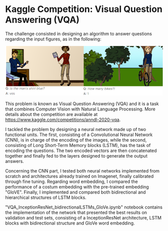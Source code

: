 # Kaggle Competition: Visual Question Answering (VQA)

The challenge consisted in designing an algorithm to answer questions regarding the input figures, as in the following:

<img src="images/VQA_.png?raw=true" alt="drawing" width="900"/>

This problem is known as Visual Question Answering (VQA) and it is a task that combines Computer Vision with Natural Language Processing. 
More details about the competition are available at <a>https://www.kaggle.com/competitions/anndl-2020-vqa</a>.

I tackled the problem by designing a neural network made up of two functional units. The first, consisting of a Convolutional Neural Network (CNN), is in charge of the encoding of the images, while the second, consisting of Long Short-Term Memory blocks (LSTM), has the task of encoding the questions. The two encoded vectors are then concatenated together and finally fed to the layers designed to generate the output answers. 

Concerning the CNN part, I tested both neural networks implemented from scratch and architectures already trained on Imagenet, finally calibrated through fine tuning.
Regarding word embedding, I compared the performance of a costum embedding with the pre-trained embedding "GloVE". Finally, I implemented and compared both bidirectional and hierarchical structures of LSTM blocks.

"VQA_InceptionResNet_bidirectionalLSTMs_GloVe.ipynb" notebook contains the implementation of the network that presented the best results on validation and test sets, consisting of a InceptionResNet architecture, LSTM blocks with bidirectional structure and GloVe word embedding. 
